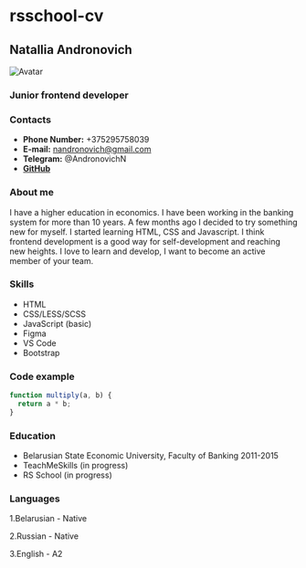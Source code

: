# rsschool-cv

## **Natallia Andronovich**

![Avatar](https://e7.pngegg.com/pngimages/98/559/png-clipart-computer-icons-girl-woman-thinking-woman-microphone-child.png)

### **Junior frontend developer**

### **Contacts**

- **Phone Number:** +375295758039
- **E-mail:** nandronovich@gmail.com
- **Telegram:** @AndronovichN
- **[GitHub](https://github.com/Natandronovich)**

### **About me**

I have a higher education in economics. I have been working in the banking system for more than 10 years. A few months ago I decided to try something new for myself. I started learning HTML, CSS and Javascript. I think frontend development is a good way for self-development and reaching new heights. I love to learn and develop, I want to become an active member of your team.

### **Skills**

- HTML
- CSS/LESS/SCSS
- JavaScript (basic)
- Figma
- VS Code
- Bootstrap

### **Code example**

```javascript
function multiply(a, b) {
  return a * b;
}
```

### **Education**

- Belarusian State Economic University, Faculty of Banking 2011-2015
- TeachMeSkills (in progress)
- RS School (in progress)

### **Languages**

1.Belarusian - Native

2.Russian - Native

3.English - А2
